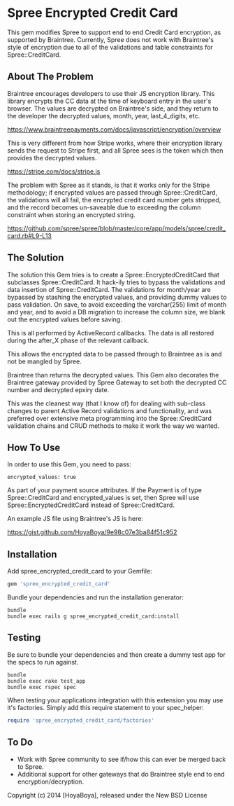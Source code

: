 Spree Encrypted Credit Card
===========================

This gem modifies Spree to support end to end Credit Card encryption, as supported by Braintree. Currently, Spree does not work with Braintree's style of encryption due to all of the validations and table constraints for Spree::CreditCard.

About The Problem
-----------------

Braintree encourages developers to use their JS encryption library. This library encrypts the CC data at the time of keyboard entry in the user's browser. The values are decrypted on Braintree's side, and they return to the developer the decrypted values, month, year, last_4_digits, etc.

https://www.braintreepayments.com/docs/javascript/encryption/overview

This is very different from how Stripe works, where their encryption library sends the request to Stripe first, and all Spree sees is the token which then provides the decrypted values.

https://stripe.com/docs/stripe.js

The problem with Spree as it stands, is that it works only for the Stripe methodology; if encrypted values are passed through Spree::CreditCard, the validations will all fail, the encrypted credit card number gets stripped, and the record becomes un-saveable due to exceeding the column constraint when storing an encrypted string.

https://github.com/spree/spree/blob/master/core/app/models/spree/credit_card.rb#L9-L13

The Solution
------------

The solution this Gem tries is to create a Spree::EncryptedCreditCard that subclasses Spree::CreditCard. It hack-ily tries to bypass the validations and data insertion of Spree::CreditCard. The validations for month/year are bypassed by stashing the encrypted values, and providing dummy values to pass validation. On save, to avoid exceeding the varchar(255) limit of month and year, and to avoid a DB migration to increase the column size, we blank out the encrypted values before saving.

This is all performed by ActiveRecord callbacks. The data is all restored during the after_X phase of the relevant callback.

This allows the encrypted data to be passed through to Braintree as is and not be mangled by Spree.

Braintree than returns the decrypted values. This Gem also decorates the Braintree gateway provided by Spree Gateway to set both the decrypted CC number and decrypted epxiry date.

This was the cleanest way (that I know of) for dealing with sub-class changes to parent Active Record validations and functionality, and was preferred over extensive meta programming into the Spree::CreditCard validation chains and CRUD methods to make it work the way we wanted.

How To Use
----------

In order to use this Gem, you need to pass:

```
encrypted_values: true
```

As part of your payment source attributes. If the Payment is of type Spree::CreditCard and encrypted_values is set, then Spree will use Spree::EncryptedCreditCard instead of Spree::CreditCard.

An example JS file using Braintree's JS is here:

https://gist.github.com/HoyaBoya/9e98c07e3ba84f51c952


Installation
------------

Add spree_encrypted_credit_card to your Gemfile:

```ruby
gem 'spree_encrypted_credit_card'
```

Bundle your dependencies and run the installation generator:

```shell
bundle
bundle exec rails g spree_encrypted_credit_card:install
```

Testing
-------

Be sure to bundle your dependencies and then create a dummy test app for the specs to run against.

```shell
bundle
bundle exec rake test_app
bundle exec rspec spec
```

When testing your applications integration with this extension you may use it's factories.
Simply add this require statement to your spec_helper:

```ruby
require 'spree_encrypted_credit_card/factories'
```

To Do
-----
* Work with Spree community to see if/how this can ever be merged back to Spree.
* Additional support for other gateways that do Braintree style end to end encryption/decryption.

Copyright (c) 2014 [HoyaBoya], released under the New BSD License
